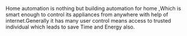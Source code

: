  Home automation is nothing but building automation for home ,Which is smart enough to control its appliances from anywhere with help of internet.Generally it has many user control means 
    access to trusted individual which leads to save Time and Energy also.

